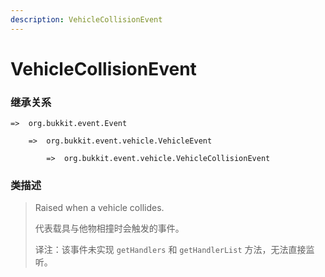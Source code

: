 ```yaml
---
description: VehicleCollisionEvent
---
```


# VehicleCollisionEvent

### 继承关系

    =>  org.bukkit.event.Event

        =>  org.bukkit.event.vehicle.VehicleEvent

            =>  org.bukkit.event.vehicle.VehicleCollisionEvent

### 类描述

> Raised when a vehicle collides.
>
> 代表载具与他物相撞时会触发的事件。
>
> 译注：该事件未实现 `getHandlers` 和 `getHandlerList` 方法，无法直接监听。